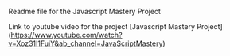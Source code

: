 Readme file for the Javascript Mastery Project

Link to youtube video for the project
[Javascript Mastery Project] (https://www.youtube.com/watch?v=Xoz31I1FuiY&ab_channel=JavaScriptMastery)
